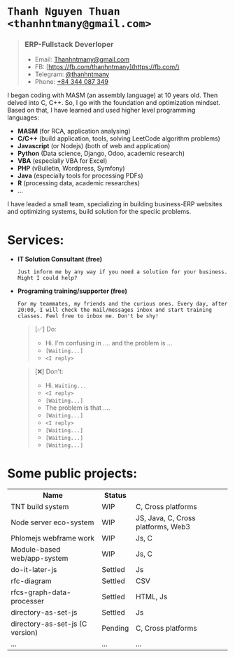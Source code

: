 # `Thanh Nguyen Thuan <thanhntmany@gmail.com>`

> ### ERP-Fullstack Deverloper
> - Email: [Thanhntmany@gmail.com](mailto:Thanhntmany@gmail.com)
> - FB: [https://fb.com/thanhntmany](https://fb.com/)
> - Telegram: [@thanhntmany](https://t.me/thanhntmany)
> - Phone: [+84 344 087 349](tel:+80344087349)


I began coding with MASM (an assembly language) at 10 years old. Then delved into C, C++. So, I go with the foundation and optimization mindset. Based on that, I have learned and used higher level programming languages:

- **MASM** (for RCA, application analysing)
- **C/C++** (build application, tools, solving LeetCode algorithm problems)
- **Javascript** (or Nodejs) (both of web and application)
- **Python** (Data science, Django, Odoo, academic research)
- **VBA** (especially VBA for Excel)
- **PHP** (vBulletin, Wordpress, Symfony)
- **Java** (especially tools for processing PDFs)
- **R** (processing data, academic researches)
- ...


I have leaded a small team, specializing in building business-ERP websites and optimizing systems, build solution for the specìic problems.


# Services:
- **IT Solution Consultant (free)**

  `Just inform me by any way if you need a solution for your business. Might I could help?`

- **Programing training/supporter (free)**

  `For my teammates, my friends and the curious ones. Every day, after 20:00, I will check the mail/messages inbox and start training classes. Feel free to inbox me. Don't be shy!`

  > [✅] Do:
  > - Hi. I'm confusing in .... and the problem is ...
  > - `[Waiting...]`
  > - `<I reply>`

  > [❌] Don't:
  > - Hi. `Waiting...`
  > - `<I reply>`
  > - `[Waiting...]`
  > - The problem is that ....
  > - `[Waiting...]`
  > - `<I reply>` 
  > - `[Waiting...]`
  > - `[Waiting...]`
  > - `[Waiting...]`


# Some public projects:

<table>
  <tr>
    <th>Name</th>
    <th>Status</th>
    <th></th>
  </tr>
  <tr>
    <td>TNT build system</td>
    <td>WIP</td>
    <td>C, Cross platforms</td>
  </tr>
  <tr>
    <td>Node server eco-system</td>
    <td>WIP</td>
    <td>JS, Java, C, Cross platforms, Web3</td>
  </tr>
  <tr>
    <td>Phlomejs webframe work</td>
    <td>WIP</td >
    <td>Js, C</td>
  </tr>
  <tr>
    <td>Module-based web/app-system</td>
    <td>WIP</td >
    <td>Js, C</td>
  </tr>
  <tr>
    <td>do-it-later-js</td>
    <td>Settled</td>
    <td>Js</td>
  </tr>
  <tr>
    <td>rfc-diagram</td>
    <td>Settled</td>
    <td>CSV</td>
  </tr>
  <tr>
    <td>rfcs-graph-data-processer</td>
    <td>Settled</td>
    <td>HTML, Js</td>
  </tr>
  <tr>
    <td>directory-as-set-js</td>
    <td>Settled</td>
    <td>Js</td>
  </tr>
  <tr>
    <td>directory-as-set-js (C version)</td>
    <td>Pending</td>
    <td>C, Cross platforms</td>
  </tr>
  <tr>
    <td>...</td>
    <td>...</td>
    <td>...</td>
  </tr>
</table>
